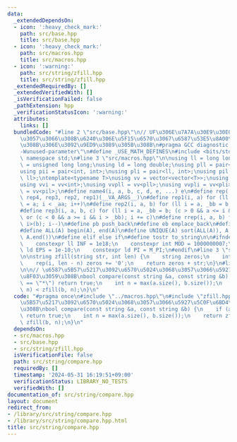 ```yaml
---
data:
  _extendedDependsOn:
  - icon: ':heavy_check_mark:'
    path: src/base.hpp
    title: src/base.hpp
  - icon: ':heavy_check_mark:'
    path: src/macros.hpp
    title: src/macros.hpp
  - icon: ':warning:'
    path: src/string/zfill.hpp
    title: src/string/zfill.hpp
  _extendedRequiredBy: []
  _extendedVerifiedWith: []
  _isVerificationFailed: false
  _pathExtension: hpp
  _verificationStatusIcon: ':warning:'
  attributes:
    links: []
  bundledCode: "#line 2 \"src/base.hpp\"\n// UF\u306E\u7A7A\u30E9\u30E0\u30C0\u6E21\
    \u3057\u3066\u308B\u6240\u306E\u5F15\u6570\u3067\u6587\u53E5\u8A00\u308F\u308C\
    \u308B\u306E\u3092\u9ED9\u3089\u305B\u308B\n#pragma GCC diagnostic ignored \"\
    -Wunused-parameter\"\n#define _USE_MATH_DEFINES\n#include <bits/stdc++.h>\nusing\
    \ namespace std;\n#line 3 \"src/macros.hpp\"\n\nusing ll = long long;\nusing ull\
    \ = unsigned long long;\nusing ld = long double;\nusing pll = pair<ll, ll>;\n\
    using pii = pair<int, int>;\nusing pli = pair<ll, int>;\nusing pil = pair<int,\
    \ ll>;\ntemplate<typename T>\nusing vv = vector<vector<T>>;\nusing vvl = vv<ll>;\n\
    using vvi = vv<int>;\nusing vvpll = vv<pll>;\nusing vvpli = vv<pli>;\nusing vvpil\
    \ = vv<pil>;\n#define name4(i, a, b, c, d, e, ...) e\n#define rep(...) name4(__VA_ARGS__,\
    \ rep4, rep3, rep2, rep1)(__VA_ARGS__)\n#define rep1(i, a) for (ll i = 0, _aa\
    \ = a; i < _aa; i++)\n#define rep2(i, a, b) for (ll i = a, _bb = b; i < _bb; i++)\n\
    #define rep3(i, a, b, c) for (ll i = a, _bb = b; (c > 0 && a <= i && i < _bb)\
    \ or (c < 0 && a >= i && i > _bb); i += c)\n#define rrep(i, a, b) for (ll i=(a);\
    \ i>(b); i--)\n#define pb push_back\n#define eb emplace_back\n#define mkp make_pair\n\
    #define ALL(A) begin(A), end(A)\n#define UNIQUE(A) sort(ALL(A)), A.erase(unique(ALL(A)),\
    \ A.end())\n#define elif else if\n#define tostr to_string\n\n#ifndef CONSTANTS\n\
    \    constexpr ll INF = 1e18;\n    constexpr int MOD = 1000000007;\n    constexpr\
    \ ld EPS = 1e-10;\n    constexpr ld PI = M_PI;\n#endif\n#line 3 \"src/string/zfill.hpp\"\
    \n\nstring zfill(string str, int len) {\n    string zeros;\n    int n = str.size();\n\
    \    rep(i, len - n) zeros += '0';\n    return zeros + str;\n}\n#line 4 \"src/string/compare.hpp\"\
    \n\n// \u6587\u5B57\u5217\u3092\u6570\u5024\u3068\u3057\u3066\u5927\u5C0F\u6BD4\
    \u8F03\u3059\u308B\nbool compare(const string &a, const string &b) {\n    if (a\
    \ == \"*\") return true;\n    int n = max(a.size(), b.size());\n    return zfill(a,\
    \ n) < zfill(b, n);\n}\n"
  code: "#pragma once\n#include \"../macros.hpp\"\n#include \"zfill.hpp\"\n\n// \u6587\
    \u5B57\u5217\u3092\u6570\u5024\u3068\u3057\u3066\u5927\u5C0F\u6BD4\u8F03\u3059\
    \u308B\nbool compare(const string &a, const string &b) {\n    if (a == \"*\")\
    \ return true;\n    int n = max(a.size(), b.size());\n    return zfill(a, n) <\
    \ zfill(b, n);\n}\n"
  dependsOn:
  - src/macros.hpp
  - src/base.hpp
  - src/string/zfill.hpp
  isVerificationFile: false
  path: src/string/compare.hpp
  requiredBy: []
  timestamp: '2024-05-31 16:19:51+09:00'
  verificationStatus: LIBRARY_NO_TESTS
  verifiedWith: []
documentation_of: src/string/compare.hpp
layout: document
redirect_from:
- /library/src/string/compare.hpp
- /library/src/string/compare.hpp.html
title: src/string/compare.hpp
---
```

